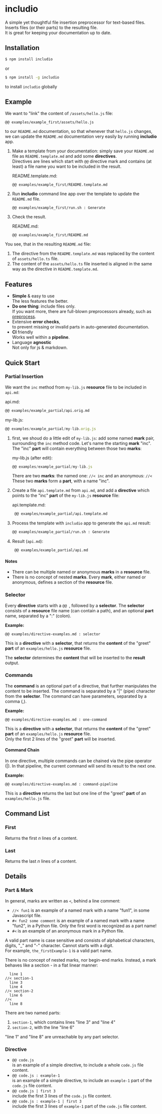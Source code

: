 <!--- Comments are Fun --->

# includio

A simple yet thoughtful file insertion preprocessor for text-based files. Inserts files (or their parts) to the resulting file.  
It is great for keeping your documentation up to date.

## Installation

```bash
$ npm install includio
```

or

```bash
$ npm install -g includio
```

to install `includio` globally

## Example

We want to "link" the content of `/assets/hello.js` file:

```
@@ examples/example_first/assets/hello.js
```

to our `README.md` documentation, so that whenever that `hello.js` changes, we can update the `README.md` documentation very easily by running **includio** app.

1. Make a template from your documentation: simply save your `README.md` file as `README.template.md` and add some **directives**.  
   Directives are lines which start with `@@` directive mark and contains (at least) a file name you want to be included in the result.

   README.template.md:

   ```
   @@ examples/example_first/README.template.md
   ```

2. Run **includio** command line app over the template to update the `README.md` file.

   ```
   @@ examples/example_first/run.sh : Generate
   ```

3. Check the result.

   README.md:

   ```
   @@ examples/example_first/README.md
   ```

You see, that in the resulting `README.md` file:

1. The directive from the `README.template.md` was replaced by the content of `assets/hello.ts` file.
2. The content of the `assets/hello.ts` file inserted is aligned in the same way as the directive in `README.template.md`.

## Features

- **Simple** & easy to use  
  The less features the better.
- **Do one thing**: include files only.  
  If you want more, there are full-blown preprocessors already, such as [preprocess](https://www.npmjs.com/package/preprocess).
- Extensive **error checks**,  
   to prevent missing or invalid parts in auto-generated documentation.
- **CI** friendly  
  Works well within a **pipeline**.
- Language **agnostic**  
  Not only for js & markdown.

## Quick Start

### Partial Insertion

We want the `inc` method from `my-lib.js` **resource** file to be included in `api.md`:

api.md:

```md
@@ examples/example_partial/api.orig.md
```

my-lib.js:

```js
@@ examples/example_partial/my-lib.orig.js
```

1. first, we shoud do a little edit of `my-lib.js`: add some named **mark** pair, surrounding the `inc` method code. Let's name the starting **mark** "inc".  
   The "inc" **part** will contain everything between those two **marks**:

   my-lib.js (after edit):

   ```js
   @@ examples/example_partial/my-lib.js
   ```

   There are two **marks**: the named one: `//< inc` and an anonymous: `//<`  
    These two **marks** form a **part**, with a name "inc".

2. Create a file `api.template.md` from `api.md`, and add a **directive** which points to the "inc" **part** of the `my-lib.js` **resource** file:

   api.template.md:

   <!-- prettier-ignore -->
   ~~~md
    @@ examples/example_partial/api.template.md
    ~~~

3. Process the template with `includio` app to generate the `api.md` result:

   ```sh
   @@ examples/example_partial/run.sh : Generate
   ```

4. Result (`api.md`):

   <!-- prettier-ignore -->
   ````md
    @@ examples/example_partial/api.md
    ````

#### Notes

- There can be multiple named or anonymous **marks** in a **resource** file.
- There is no concept of nested **marks**. Every **mark**, either named or anonymous, defines a section of the **resource** file.

### Selector

Every **directive** starts with a `@@ `, followed by a **selector**. The **selector** consists of a **resource** file name (can contain a path), and an optional **part** name, separated by a ":" (colon).

**Example:**

```
@@ examples/directive-examples.md : selector
```

This is a **directive** with a **selector**, that returns the **content** of the "greet" **part** of an `examples/hello.js` **resource** file.

The **selector** determines the **content** that will be inserted to the **result** output.

### Commands

The **command** is an optional part of a directive, that further manipulates the content to be inserted. The command is separated by a "|" (pipe) character from the **selector**. The command can have parameters, separated by a comma (,).

**Example:**

```
@@ examples/directive-examples.md : one-command
```

This is a **directive** with a **selector**, that returns the **content** of the "greet" **part** of an `examples/hello.js` **resource** file.  
Only the first 2 lines of the "greet" **part** will be inserted.

#### Command Chain

In one directive, multiple commands can be chained via the pipe operator (|). In that pipeline, the current command will send its result to the next one.

**Example:**

```
@@ examples/directive-examples.md : command-pipeline
```

This is a **directive** returns the last but one line of the "greet" **part** of an `examples/hello.js` file.

## Command List

### First

Returns the first _n_ lines of a content.

### Last

Returns the last _n_ lines of a content.

## Details

### Part & Mark

In general, marks are written as `<`, behind a line comment:

- `//< fun1` is an example of a named mark with a name "fun1", in some Javascript file.
- `#< fun2 some comment` is an example of a named mark with a name "fun2", in a Python file. Only the first word is recognized as a part name!
- `#<` is an example of an anonymous mark in a Python file.

A valid part name is case sensitive and consists of alphabetical characters, digits, "\_" and "-" character. Cannot starts with a digit.  
For example, `the_firstExample-1` is a valid part name.

There is no concept of nested marks, nor begin-end marks. Instead, a mark behaves like a section - in a flat linear manner:

```
  line 1
//< section-1
  line 3
  line 4
//< section-2
  line 6
//<
  line 8
```

There are two named parts:

1. `section-1`, which contains lines "line 3" and "line 4"
2. `section-2`, with the line "line 6"

"line 1" and "line 8" are unreachable by any part selector.

### Directive

- `@@ code.js`  
  is an example of a simple directive, to include a whole `code.js` file content.
- `@@ code.js : example-1`  
  is an example of a simple directive, to include an `example-1` part of the `code.js` file content.
- `@@ code.js | first 3`  
  include the first 3 lines of the `code.js` file content.
- `@@ code.js : example-1 | first 3`  
  include the first 3 lines of `example-1` part of the `code.js` file content.
